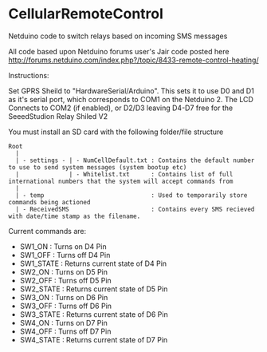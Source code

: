 CellularRemoteControl
=====================

Netduino code to switch relays based on incoming SMS messages

All code based upon Netduino forums user's Jair code posted here
http://forums.netduino.com/index.php?/topic/8433-remote-control-heating/

Instructions:

Set GPRS Sheild to "HardwareSerial/Arduino". This sets it to use D0 and D1 as it's serial port, which corresponds to COM1 on the Netduino 2. The LCD Connects to COM2 (if enabled), or D2/D3 leaving D4-D7 free for the SeeedStudion Relay Shiled V2

You must install an SD card with the following folder/file structure

```
Root
  |
  | - settings - | - NumCellDefault.txt : Contains the default number to use to send system messages (system bootup etc)
  |              | - Whitelist.txt      : Contains list of full international numbers that the system will accept commands from
  |
  | - temp                              : Used to temporarily store commands being actioned
  | - ReceivedSMS                       : Contains every SMS recieved with date/time stamp as the filename.
```  
Current commands are:

* SW1_ON      : Turns on D4 Pin
* SW1_OFF     : Turns off D4 Pin
* SW1_STATE   : Returns current state of D4 Pin
* SW2_ON      : Turns on D5 Pin
* SW2_OFF     : Turns off D5 Pin
* SW2_STATE   : Returns current state of D5 Pin
* SW3_ON      : Turns on D6 Pin
* SW3_OFF     : Turns off D6 Pin
* SW3_STATE   : Returns current state of D6 Pin
* SW4_ON      : Turns on D7 Pin
* SW4_OFF     : Turns off D7 Pin
* SW4_STATE   : Returns current state of D7 Pin
